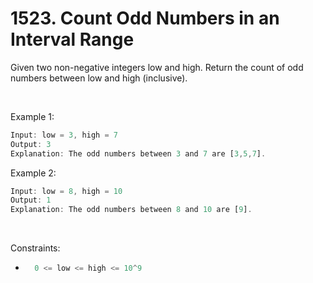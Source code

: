 # 1523. Count Odd Numbers in an Interval Range

Given two non-negative integers low and high. Return the count of odd numbers between low and high (inclusive).

<br/>

Example 1:
```typescript
Input: low = 3, high = 7
Output: 3
Explanation: The odd numbers between 3 and 7 are [3,5,7].
```

Example 2:
```typescript
Input: low = 8, high = 10
Output: 1
Explanation: The odd numbers between 8 and 10 are [9].
```

<br/>

Constraints:

- ```typescript
    0 <= low <= high <= 10^9
  ```
